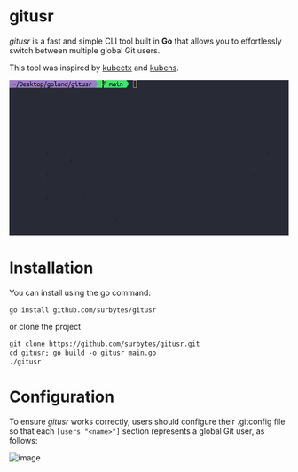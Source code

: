 # gitusr
*gitusr* is a fast and simple CLI tool built in **Go** that allows you to effortlessly switch between multiple global Git users.  

This tool was inspired by [kubectx](https://github.com/ahmetb/kubectx) and [kubens](https://github.com/ahmetb/kubectx).


![terminal example](https://github.com/surbytes/gitusr/raw/refs/heads/main/gitusrgif.gif)

# Installation
You can install using the go command:  

```
go install github.com/surbytes/gitusr
```

or clone the project

```
git clone https://github.com/surbytes/gitusr.git
cd gitusr; go build -o gitusr main.go
./gitusr
```
# Configuration
To ensure *gitusr* works correctly, users should configure their .gitconfig file so that each `[users "<name>"]` section represents a global Git user, as follows:  

![image](https://github.com/user-attachments/assets/9f6f073d-acaa-4b96-bcad-5dc40423ab5b)
